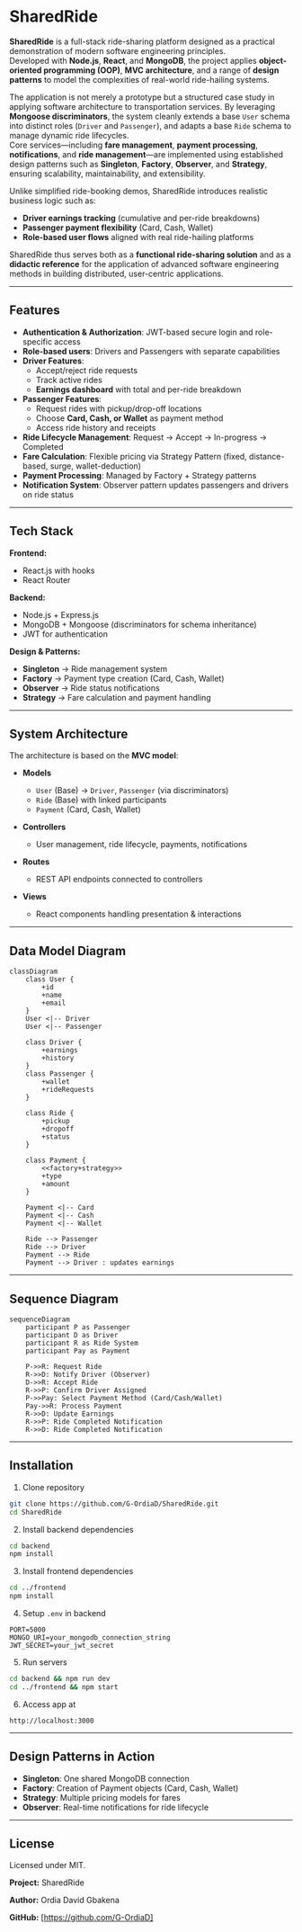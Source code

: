 # SharedRide

**SharedRide** is a full-stack ride-sharing platform designed as a practical demonstration of modern software engineering principles.  
Developed with **Node.js**, **React**, and **MongoDB**, the project applies **object-oriented programming (OOP)**, **MVC architecture**, and a range of **design patterns** to model the complexities of real-world ride-hailing systems.  

The application is not merely a prototype but a structured case study in applying software architecture to transportation services. By leveraging **Mongoose discriminators**, the system cleanly extends a base `User` schema into distinct roles (`Driver` and `Passenger`), and adapts a base `Ride` schema to manage dynamic ride lifecycles.  
Core services—including **fare management**, **payment processing**, **notifications**, and **ride management**—are implemented using established design patterns such as **Singleton**, **Factory**, **Observer**, and **Strategy**, ensuring scalability, maintainability, and extensibility.  

Unlike simplified ride-booking demos, SharedRide introduces realistic business logic such as:  
- **Driver earnings tracking** (cumulative and per-ride breakdowns)  
- **Passenger payment flexibility** (Card, Cash, Wallet)  
- **Role-based user flows** aligned with real ride-hailing platforms  

SharedRide thus serves both as a **functional ride-sharing solution** and as a **didactic reference** for the application of advanced software engineering methods in building distributed, user-centric applications.  
 
---

## Features

- **Authentication & Authorization**: JWT-based secure login and role-specific access  
- **Role-based users**: Drivers and Passengers with separate capabilities  
- **Driver Features**:  
  - Accept/reject ride requests  
  - Track active rides  
  - **Earnings dashboard** with total and per-ride breakdown  
- **Passenger Features**:  
  - Request rides with pickup/drop-off locations  
  - Choose **Card, Cash, or Wallet** as payment method  
  - Access ride history and receipts  
- **Ride Lifecycle Management**: Request → Accept → In-progress → Completed  
- **Fare Calculation**: Flexible pricing via Strategy Pattern (fixed, distance-based, surge, wallet-deduction)  
- **Payment Processing**: Managed by Factory + Strategy patterns  
- **Notification System**: Observer pattern updates passengers and drivers on ride status  

---

## Tech Stack

**Frontend:**  
- React.js with hooks  
- React Router  

**Backend:**  
- Node.js + Express.js  
- MongoDB + Mongoose (discriminators for schema inheritance)  
- JWT for authentication  

**Design & Patterns:**  
- **Singleton** → Ride management system 
- **Factory** → Payment type creation (Card, Cash, Wallet)  
- **Observer** → Ride status notifications  
- **Strategy** → Fare calculation and payment handling  

---

## System Architecture

The architecture is based on the **MVC model**:

- **Models**  
  - `User` (Base) → `Driver`, `Passenger` (via discriminators)  
  - `Ride` (Base) with linked participants  
  - `Payment` (Card, Cash, Wallet)  

- **Controllers**  
  - User management, ride lifecycle, payments, notifications  

- **Routes**  
  - REST API endpoints connected to controllers  

- **Views**  
  - React components handling presentation & interactions  

---

## Data Model Diagram

```mermaid
classDiagram
    class User {
        +id
        +name
        +email
    }
    User <|-- Driver
    User <|-- Passenger

    class Driver {
        +earnings
        +history
    }
    class Passenger {
        +wallet
        +rideRequests
    }

    class Ride {
        +pickup
        +dropoff
        +status
    }

    class Payment {
        <<factory+strategy>>
        +type
        +amount
    }

    Payment <|-- Card
    Payment <|-- Cash
    Payment <|-- Wallet

    Ride --> Passenger
    Ride --> Driver
    Payment --> Ride
    Payment --> Driver : updates earnings
````

---

## Sequence Diagram

```mermaid
sequenceDiagram
    participant P as Passenger
    participant D as Driver
    participant R as Ride System
    participant Pay as Payment

    P->>R: Request Ride
    R->>D: Notify Driver (Observer)
    D->>R: Accept Ride
    R->>P: Confirm Driver Assigned
    P->>Pay: Select Payment Method (Card/Cash/Wallet)
    Pay->>R: Process Payment
    R->>D: Update Earnings
    R->>P: Ride Completed Notification
    R->>D: Ride Completed Notification
```

---

## Installation

1. Clone repository

```bash
git clone https://github.com/G-OrdiaD/SharedRide.git
cd SharedRide
```

2. Install backend dependencies

```bash
cd backend
npm install
```

3. Install frontend dependencies

```bash
cd ../frontend
npm install
```

4. Setup `.env` in backend

```env
PORT=5000
MONGO_URI=your_mongodb_connection_string
JWT_SECRET=your_jwt_secret
```

5. Run servers

```bash
cd backend && npm run dev
cd ../frontend && npm start
```

6. Access app at

```
http://localhost:3000
```

---

## Design Patterns in Action

* **Singleton**: One shared MongoDB connection
* **Factory**: Creation of Payment objects (Card, Cash, Wallet)
* **Strategy**: Multiple pricing models for fares
* **Observer**: Real-time notifications for ride lifecycle

---

## License

Licensed under MIT.

**Project:** SharedRide

**Author:** Ordia David Gbakena

**GitHub:** [https://github.com/G-OrdiaD]
